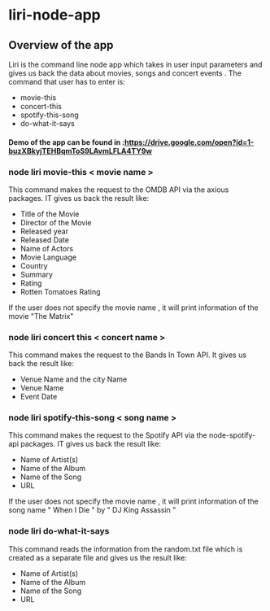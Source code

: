 # liri-node-app
## Overview of the app
Liri is the command line node app which takes in user input parameters and gives us back the data about movies, songs and concert events . The command that user has to enter is:
* movie-this
* concert-this
* spotify-this-song
* do-what-it-says

#### Demo of the app can be found in :https://drive.google.com/open?id=1-buzXBkyjTEHBqmToS9LAvmLFLA4TY9w

### node liri movie-this < movie name >
This command makes the request to the OMDB API via the axious packages. IT gives us back the result like:
* Title of the Movie
* Director of the Movie
* Released year
* Released Date
* Name of Actors
* Movie Language
* Country
* Summary
* Rating
* Rotten Tomatoes Rating

If the user does not specify the movie name , it will print information of the movie "The Matrix" 

### node liri concert this < concert name >

This command makes the request to the Bands In Town API. It gives us back the result like:
* Venue Name and the city Name
* Venue Name
* Event Date

### node liri spotify-this-song < song name >

This command makes the request to the Spotify API via the node-spotify-api packages. IT gives us back the result like:
* Name of Artist(s)
* Name of the Album
* Name of the Song
* URL

If the user does not specify the movie name , it will print information of the song name " When I Die " by " DJ King Assassin "

### node liri do-what-it-says

This command reads the information from the random.txt file which is created as a separate file and gives us the result like:
* Name of Artist(s)
* Name of the Album
* Name of the Song
* URL
